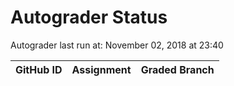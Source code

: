 # Autograder Status
Autograder last run at: November 02, 2018 at 23:40

| GitHub ID | Assignment | Graded Branch |
|-----------|------------|---------------|
